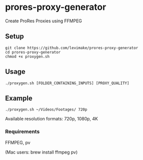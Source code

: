 # prores-proxy-generator
Create ProRes Proxies using FFMPEG

## Setup
```
git clone https://github.com/levimake/prores-proxy-generator
cd prores-proxy-generator
chmod +x proxygen.sh
```

## Usage
```
./proxygen.sh [FOLDER_CONTAINING_INPUTS] [PROXY_QUALITY]
```

## Example
```
./proxygen.sh ~/Videos/Footages/ 720p
```

Available resolution formats: 720p, 1080p, 4K

### Requirements
FFMPEG, pv

(Mac users: brew install ffmpeg pv)

